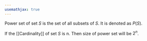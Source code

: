 ```yaml
---
usemathjax: true
---
```


Power set of set $S$ is the set of all subsets of $S$.
It is denoted as $P(S)$.

If the [[Cardinality]] of set $S$ is n. Then size of power set will be $2^n$.